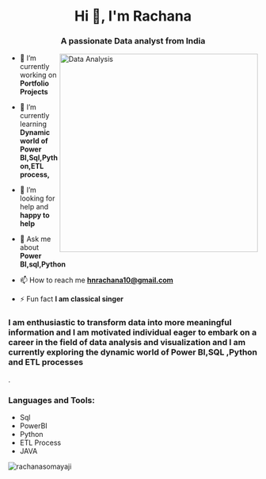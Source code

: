 
<h1 align="center">Hi 👋, I'm Rachana</h1>
<h3 align="center">A passionate Data analyst from India</h3>

<img align="right" alt="Data Analysis" width="400" 
  src="https://user-images.githubusercontent.com/55389276/140866485-8fb1c876-9a8f-4d6a-98dc-08c4981eaf70.gif
">
- 🔭 I’m currently working on **Portfolio Projects**

- 🌱 I’m currently learning **Dynamic world of Power BI,Sql,Python,ETL process,**

- 🤝 I’m looking for help and **happy to help**

- 💬 Ask me about **Power BI,sql,Python**

- 📫 How to reach me **hnrachana10@gmail.com**

- ⚡ Fun fact **I am classical singer**


<p align="left">
<p><h3>I am enthusiastic to transform data into more meaningful information and I am motivated individual eager to embark on a career in the field of data analysis and visualization and I am currently exploring the dynamic world of Power BI,SQL ,Python and ETL processes</h3>.</p>
<h3 align="left">Languages and Tools:</h3>
<ul>
  <li>Sql</li>
  <li>PowerBI</li>
   <li>Python</li>
    <li>ETL Process</li>
    <li>JAVA</li>
</ul>

<p align="left">

<p><img align="center" src="https://github-readme-stats.vercel.app/api/top-langs?username=rachanasomayaji&show_icons=true&locale=en&layout=compact" alt="rachanasomayaji" /></p>
